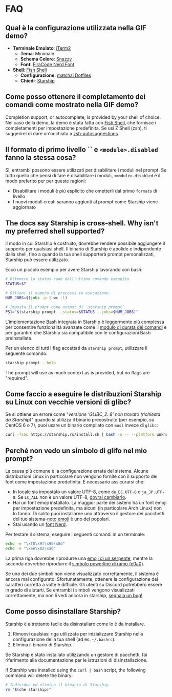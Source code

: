 # FAQ

## Qual è la configurazione utilizzata nella GIF demo?

- **Terminale Emulato**: [iTerm2](https://iterm2.com/)
  - **Tema**: Minimale
  - **Schema Colore**: [Snazzy](https://github.com/sindresorhus/iterm2-snazzy)
  - **Font**: [FiraCode Nerd Font](https://www.nerdfonts.com/font-downloads)
- **Shell**: [Fish Shell](https://fishshell.com/)
  - **Configurazione**: [matchai Dotfiles](https://github.com/matchai/dotfiles/blob/b6c6a701d0af8d145a8370288c00bb9f0648b5c2/.config/fish/config.fish)
  - **Chiedi**: [Starship](https://starship.rs/)

## Come posso ottenere il completamento dei comandi come mostrato nella GIF demo?

Completion support, or autocomplete, is provided by your shell of choice. Nel caso della demo, la demo è stata fatta con [Fish Shell](https://fishshell.com/), che fornisce i completamenti per impostazione predefinita. Se usi Z Shell (zsh), ti suggerirei di dare un'occhiata a [zsh-autosuggestions](https://github.com/zsh-users/zsh-autosuggestions).

## Il formato di primo livello `` e `<module>.disabled` fanno la stessa cosa?

Sì, entrambi possono essere utilizzati per disabilitare i moduli nel prompt. Se tutto quello che pensi di fare è disabilitare i moduli, `<module>.disabled` è il modo preferito per per queste ragioni:

- Disabilitare i moduli è più esplicito che ometterli dal primo `formato` di livello
- I nuovi moduli creati saranno aggiunti al prompt come Starship viene aggiornato

## The docs say Starship is cross-shell. Why isn't my preferred shell supported?

Il modo in cui Starship è costruito, dovrebbe rendere possibile aggiungere il supporto per qualsiasi shell. Il binario di Starship è apolide e indipendente dalla shell, fino a quando la tua shell supporterà prompt personalizzati, Starship può essere utilizzato.

Ecco un piccolo esempio per avere Starship lavorando con bash:

```sh
# Ottenere lo status code dall'ultimo comando eseguito
STATUS=$?

# Ottieni il numero di processi in esecuzione.
NUM_JOBS=$(jobs -p | wc -l)

# Imposta il prompt come output di `starship prompt`
PS1="$(starship prompt --status=$STATUS --jobs=$NUM_JOBS)"
```

L'implementazione [Bash](https://github.com/starship/starship/blob/master/src/init/starship.bash) integrata in Starship è leggermente più complessa per consentire funzionalità avanzate come il [modulo di durata dei comandi](https://starship.rs/config/#Command-Duration) e per garantire che Starship sia compatibile con le configurazioni Bash preinstallate.

Per un elenco di tutti i flag accettati da `starship prompt`, utilizzare il seguente comando:

```sh
starship prompt --help
```

The prompt will use as much context as is provided, but no flags are "required".

## Come faccio a eseguire le distribuzioni Starship su Linux con vecchie versioni di glibc?

Se si ottiene un errore come "_versione 'GLIBC_2. 8' non trovato (richiesta da Starship)_" quando si utilizza il binario precostruito (per esempio, su CentOS 6 o 7), puoi usare un binario compilato con `musl` invece di `glibc`:

```sh
curl -fsSL https://starship.rs/install.sh | bash -s -- --platform unknown-linux-musl
```

## Perché non vedo un simbolo di glifo nel mio prompt?

La causa più comune è la configurazione errata del sistema. Alcune distribuzioni Linux in particolare non vengono fornite con il supporto dei font come impostazione predefinita. È necessario assicurarsi che:

- In locale sia impostato un valore UTF-8, come `de_DE.UTF-8` o `ja_JP.UTF-8`. Se `LC_ALL` non è un valore UTF-8, [dovrai cambiarlo](https://www.tecmint.com/set-system-locales-in-linux/).
- Hai un font emoji installato. La maggior parte dei sistemi ha un font emoji per impostazione predefinita, ma alcuni (in particolare Arch Linux) non lo fanno. Di solito puoi installarne uno attraverso il gestore dei pacchetti del tuo sistema-[noto emoji](https://www.google.com/get/noto/help/emoji/) è uno dei popolari.
- Stai usando un [font Nerd](https://www.nerdfonts.com/).

Per testare il sistema, eseguire i seguenti comandi in un terminale:

```sh
echo -e "\xf0\x9f\x90\x8d"
echo -e "\xee\x82\xa0"
```

La prima riga dovrebbe riprodurre una [emoji di un serpente](https://emojipedia.org/snake/), mentre la seconda dovrebbe riprodurre il [simbolo powerline di ramo (e0a0)](https://github.com/ryanoasis/powerline-extra-symbols#glyphs).

Se uno dei due simboli non viene visualizzato correttamente, il sistema è ancora mal configurato. Sfortunatamente, ottenere la configurazione dei caratteri corretta a volte è difficile. Gli utenti su Discord potrebbero essere in grado di aiutarti. Se entrambi i simboli vengono visualizzati correttamente, ma non li vedi ancora in starship, [segnala un bug!](https://github.com/starship/starship/issues/new/choose)

## Come posso disinstallare Starship?

Starship è altrettanto facile da disinstallare come lo è da installare.

1. Rimuovi qualsiasi riga utilizzata per inizializzare Starship nella configurazione della tua shell (ad es. `~/.bashrc`).
1. Elimina il binario di Starship.

Se Starship è stato installato utilizzando un gestore di pacchetti, fai riferimento alla documentazione per le istruzioni di disinstallazione.

If Starship was installed using the `curl | bash` script, the following command will delete the binary:

```sh
# Individua ed elimina il binario di Starship
rm "$(che starship)"
```
